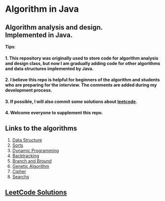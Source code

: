 Algorithm in Java
==============================
  Algorithm analysis and design.   
  Implemented in Java.
  ---------------------- 
  
**Tips**:  
  #### 1. This repository was originally used to store code for algorithm analysis and design class, but now I am gradually adding code for other algorithms and data structures implemented by Java.  
  #### 2. I believe this repo is helpful for beginners of the algorithm and students who are preparing for the interview. The comments are added during my development process.  
  #### 3. If possible, I will also commit some solutions about [leetcode](https://leetcode-cn.com/).
  #### 4. Welcome everyone to supplement this repo.


Links to the algorithms
-----------------------------------------  
1. [Data Structure](DataStructure/DataStructure/)
2. [Sorts](Sorts/Sorts/)
3. [Dynamic Programming](DynamicProgramming/DynamicProgramming/)
4. [Backtracking](Backtracking/Backtracking/)
5. [Branch and Bround](BranchAndBround/)
6. [Genetic Algorithm](GeneticAlgorithm/)
7. [Cipher](Cipher/Cipher/)
8. [Searchs](Searches/Searches) 
   
[LeetCode Solutions](LeetCode/LeetCode)  
--------------------------------------------